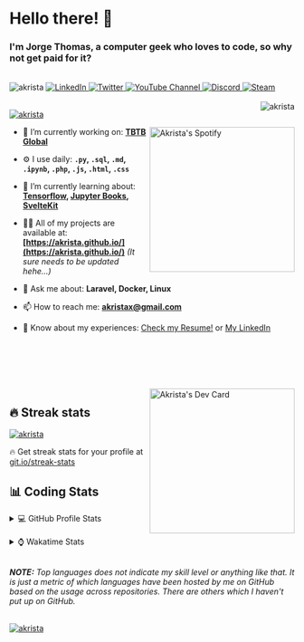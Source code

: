 # Hello there! 👋

### I'm Jorge Thomas, a computer geek who loves to code, so why not get paid for it?

</br>

<div align="left">
<img src="https://komarev.com/ghpvc/?username=akrista&label=Profile%20views&color=0e75b6&style=flat" alt="akrista" />
  <a href="https://www.linkedin.com/in/akrista/">
    <img
      src="https://img.shields.io/static/v1?logo=linkedin&style=flat&color=0072b1&label=LinkedIn&message=%E2%9B%B3"
      alt="LinkedIn"
    />
  </a>
  <a href="https://twitter.com/akristax">
    <img
      src="https://img.shields.io/twitter/follow/akristax?label=Twitter&logo=twitter&style=flat&color=0072b1&logoColor=ffffff"
      alt="Twitter"
    />
  </a>
    <a href="https://twitter.com/akristax">
<img alt="YouTube Channel" src="https://img.shields.io/youtube/channel/subscribers/UCXJa_ZGSEtalwFNbsupmjtg?style=flat&color=0072b1&logoColor=ffffff&logo=youtube&label=Youtube">
  </a>
      <a href="https://discordapp.com/users/Akrista#1410">
<img alt="Discord" src="https://img.shields.io/discord/354241190947717120?style=flat&color=0072b1&logoColor=ffffff&logo=discord&label=Discord">
  </a>
    <a href="https://steamcommunity.com/id/akrista/">
    <img
      src="https://img.shields.io/static/v1?logo=steam&style=flat&color=0072b1&label=Steam&message=%CE%BB"
      alt="Steam"
    />
  </a>
  </br>
  </br>
  <a href="https://discordapp.com/users/Akrista#1410">
  <img align="right" src="https://lanyard.cnrad.dev/api/130525871277735937" alt="akrista" />
  </a>

  <p align="left">
  <a href="https://github.com/ryo-ma/github-profile-trophy">
  <img src="https://github-profile-trophy.vercel.app/?username=akrista&theme=gruvbox&no-bg=true&row=2&column=3&no-frame=true" alt="akrista" />
  </a>
  </p>

  <a href="https://spotify-github-profile.vercel.app/api/view?uid=21ca7hmfvx4lpeb37y7fs2vpq&redirect=true" target="_blank">
<img
      width="256"
      align="right"
      src="https://spotify-github-profile.vercel.app/api/view?uid=21ca7hmfvx4lpeb37y7fs2vpq&cover_image=true&theme=default&show_offline=false&bar_color=53b14f&bar_color_cover=false"
      alt="Akrista's Spotify"
    />
</a>

- 🔭 I’m currently working on: **[TBTB Global](https://tbtb.global/)**

- ⚙️ I use daily: **`.py`, `.sql`, `.md`, `.ipynb`, `.php`, `.js`, `.html`, `.css`**

- 🌱 I’m currently learning about: **[Tensorflow](https://www.tensorflow.org/), [Jupyter Books](https://jupyterbook.org/en/stable/intro.html), [SvelteKit](https://kit.svelte.dev/)**

- 👨‍💻 All of my projects are available at: **[https://akrista.github.io/](https://akrista.github.io/)** _(It sure needs to be updated hehe...)_

- 💬 Ask me about: **Laravel, Docker, Linux**

- 📫 How to reach me: **akristax@gmail.com**

- 📄 Know about my experiences: [Check my Resume!](https://drive.google.com/file/d/1HGJWLsQuW9MU1iBDew3fPABiCMs2JHMj/view?usp=sharing) or [My LinkedIn](https://linkedin.com/in/akrista/)

</br>
</br>
</br>
</br>
</br>

  <a href="https://app.daily.dev/akrista" target="_blank">
    <img
      width="256"
      align="right"
      src="https://api.daily.dev/devcards/2287075d79584a318146e601cf17d7b9.png?r=4rw"
      alt="Akrista's Dev Card"
    />
  </a>

## 🔥 Streak stats

<a href="https://github.com/DenverCoder1/github-readme-streak-stats">
<img src="https://github-readme-streak-stats.herokuapp.com/?user=akrista&theme=gruvbox" alt="akrista" />
</a>

<p>🔥 Get streak stats for your profile at <a href="https://git.io/streak-stats">git.io/streak-stats</a></p>

## 📊 Coding Stats

<details>
<summary>💻 GitHub Profile Stats</summary>

</br>

<a href="https://github.com/anuraghazra/github-readme-stats">
<img src="https://github-readme-stats.vercel.app/api?username=akrista&show_icons=true&locale=en&theme=gruvbox" alt="Akrista's Github Stats" />
</a>

<a href="https://github.com/anuraghazra/github-readme-stats">
<img src="https://github-readme-stats.vercel.app/api/top-langs?username=akrista&show_icons=true&locale=en&layout=demo&theme=gruvbox" alt="Most Used Languages" />
</a>

</details>

</br>

<details>
<summary>⌚ Wakatime Stats</summary>

</br>

<a href="https://github.com/anuraghazra/github-readme-stats">
<img src="https://github-readme-stats.vercel.app/api/wakatime?username=akrista&show_icons=true&locale=en&layout=compact&theme=gruvbox" alt="akrista" />
</a>

</br>

<!--START_SECTION:waka-->
![Code Time](http://img.shields.io/badge/Code%20Time-418%20hrs%203%20mins-blue)

![Lines of code](https://img.shields.io/badge/From%20Hello%20World%20I%27ve%20Written-1%20Million%20lines%20of%20code-blue)

**🐱 My GitHub Data** 

> 🏆 559 Contributions in the Year 2022
 > 
> 📦 173.8 kB Used in GitHub's Storage 
 > 
> 💼 Opted to Hire
 > 
> 📜 24 Public Repositories 
 > 
> 🔑 20 Private Repositories  
 > 
**I'm an Early 🐤** 

```text
🌞 Morning    125 commits    █████░░░░░░░░░░░░░░░░░░░░   21.85% 
🌆 Daytime    272 commits    ████████████░░░░░░░░░░░░░   47.55% 
🌃 Evening    165 commits    ███████░░░░░░░░░░░░░░░░░░   28.85% 
🌙 Night      10 commits     ░░░░░░░░░░░░░░░░░░░░░░░░░   1.75%

```
📅 **I'm Most Productive on Monday** 

```text
Monday       101 commits    ████░░░░░░░░░░░░░░░░░░░░░   17.66% 
Tuesday      100 commits    ████░░░░░░░░░░░░░░░░░░░░░   17.48% 
Wednesday    84 commits     ███░░░░░░░░░░░░░░░░░░░░░░   14.69% 
Thursday     86 commits     ███░░░░░░░░░░░░░░░░░░░░░░   15.03% 
Friday       59 commits     ██░░░░░░░░░░░░░░░░░░░░░░░   10.31% 
Saturday     60 commits     ██░░░░░░░░░░░░░░░░░░░░░░░   10.49% 
Sunday       82 commits     ███░░░░░░░░░░░░░░░░░░░░░░   14.34%

```


📊 **This Week I Spent My Time On** 

```text
⌚︎ Time Zone: America/Caracas

💬 Programming Languages: 
PHP                      1 hr 2 mins         ████████░░░░░░░░░░░░░░░░░   32.15% 
Other                    55 mins             ███████░░░░░░░░░░░░░░░░░░   28.72% 
Svelte                   29 mins             ███░░░░░░░░░░░░░░░░░░░░░░   15.1% 
Blade Template           16 mins             ██░░░░░░░░░░░░░░░░░░░░░░░   8.43% 
Python                   11 mins             █░░░░░░░░░░░░░░░░░░░░░░░░   5.95%

🔥 Editors: 
VS Code                  2 hrs 21 mins       ██████████████████░░░░░░░   72.77% 
Visual Studio            30 mins             ████░░░░░░░░░░░░░░░░░░░░░   15.6% 
Word                     12 mins             █░░░░░░░░░░░░░░░░░░░░░░░░   6.32% 
Excel                    10 mins             █░░░░░░░░░░░░░░░░░░░░░░░░   5.15% 
Neovim                   0 secs              ░░░░░░░░░░░░░░░░░░░░░░░░░   0.14%

💻 Operating System: 
Linux                    1 hr 55 mins        ██████████████░░░░░░░░░░░   59.07% 
Windows                  1 hr 19 mins        ██████████░░░░░░░░░░░░░░░   40.93%

```

**I Mostly Code in JavaScript** 

```text
JavaScript               13 repos            █████████░░░░░░░░░░░░░░░░   39.39% 
Shell                    3 repos             ██░░░░░░░░░░░░░░░░░░░░░░░   9.09% 
HTML                     3 repos             ██░░░░░░░░░░░░░░░░░░░░░░░   9.09% 
CSS                      3 repos             ██░░░░░░░░░░░░░░░░░░░░░░░   9.09% 
PowerShell               2 repos             █░░░░░░░░░░░░░░░░░░░░░░░░   6.06%

```



 Last Updated on 29/10/2022 00:26:16 UTC
<!--END_SECTION:waka-->

**These Readme stats are generated using github action [awesome-readme-stats](https://github.com/anmol098/waka-readme-stats)**

</details>

</br>

_**NOTE:** Top languages does not indicate my skill level or anything like that. It is just a metric of which languages have been hosted by me on GitHub based on the usage across repositories. There are others which I haven't put up on GitHub._

</br>

<a href="https://github.com/ashutosh00710/github-readme-activity-graph">
<img src="https://activity-graph.herokuapp.com/graph?username=Akrista&theme=gruvbox" alt="akrista" />
</a>
